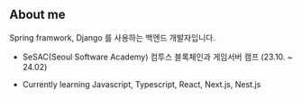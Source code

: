 ## About me
Spring framwork, Django 를 사용하는 백엔드 개발자입니다.

- SeSAC(Seoul Software Academy) 컴투스 블록체인과 게임서버 캠프 (23.10. ~ 24.02)

- Currently learning Javascript, Typescript, React, Next.js, Nest.js

<!---
JunInMay/JunInMay is a ✨ special ✨ repository because its `README.md` (this file) appears on your GitHub profile.
You can click the Preview link to take a look at your changes.
--->
